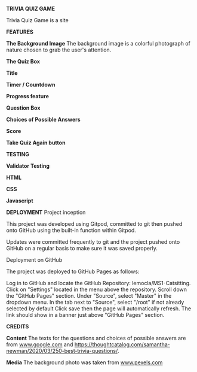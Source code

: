 **TRIVIA QUIZ GAME**

Trivia Quiz Game is a site

**FEATURES**

**The Background Image**
The background image is a colorful photograph of nature chosen to grab the user's attention.

**The Quiz Box**

**Title**

**Timer / Countdown**

**Progress feature**

**Question Box**

**Choices of Possible Answers**

**Score**

**Take Quiz Again button**

**TESTING**

**Validator Testing**

**HTML**

**CSS**

**Javascript**

**DEPLOYMENT**
Project inception

This project was developed using Gitpod, committed to git then pushed onto GitHub using the built-in function within Gitpod.

Updates were committed frequently to git and the project pushed onto GitHub on a regular basis to make sure it was saved properly.



Deployment on GitHub

The project was deployed to GitHub Pages as follows:

Log in to GitHub and locate the GitHub Repository: lemocla/MS1-Catsitting.
Click on "Settings" located in the menu above the repository.
Scroll down the "GitHub Pages" section.
Under "Source", select "Master" in the dropdown menu.
In the tab next to "Source", select "/root" if not already selected by default
Click save then the page will automatically refresh.
The link should show in a banner just above "GitHub Pages" section.

**CREDITS**

**Content**
The texts for the questions and choices of possible answers are from www.google.com and https://thoughtcatalog.com/samantha-newman/2020/03/250-best-trivia-questions/.

**Media**
The background photo was taken from www.pexels.com